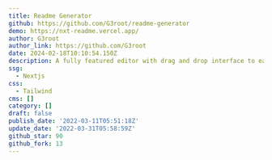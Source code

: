 ```yaml
---
title: Readme Generator
github: https://github.com/G3root/readme-generator
demo: https://nxt-readme.vercel.app/
author: G3root
author_link: https://github.com/G3root
date: 2024-02-18T10:10:54.150Z
description: A fully featured editor with drag and drop interface to easily build READMEs
ssg:
  - Nextjs
css:
  - Tailwind
cms: []
category: []
draft: false
publish_date: '2022-03-11T05:51:18Z'
update_date: '2022-03-31T05:58:59Z'
github_star: 90
github_fork: 13
---
```

